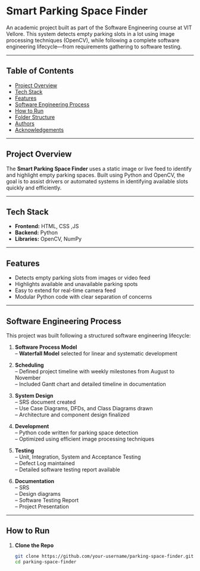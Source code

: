# Smart Parking Space Finder

An academic project built as part of the Software Engineering course at VIT Vellore. This system detects empty parking slots in a lot using image processing techniques (OpenCV), while following a complete software engineering lifecycle—from requirements gathering to software testing.

---

## Table of Contents

- [Project Overview](#-project-overview)
- [Tech Stack](#-tech-stack)
- [Features](#-features)
- [Software Engineering Process](#-software-engineering-process)
- [How to Run](#-how-to-run)
- [Folder Structure](#-folder-structure)
- [Authors](#-authors)
- [Acknowledgements](#-acknowledgements)

---

## Project Overview

The **Smart Parking Space Finder** uses a static image or live feed to identify and highlight empty parking spaces. Built using Python and OpenCV, the goal is to assist drivers or automated systems in identifying available slots quickly and efficiently.

---

## Tech Stack

- **Frontend:** HTML, CSS ,JS
- **Backend:** Python
- **Libraries:** OpenCV, NumPy

---

## Features

- Detects empty parking slots from images or video feed
- Highlights available and unavailable parking spots
- Easy to extend for real-time camera feed
- Modular Python code with clear separation of concerns

---

## Software Engineering Process

This project was built following a structured software engineering lifecycle:

1. **Software Process Model**  
   – **Waterfall Model** selected for linear and systematic development

2. **Scheduling**  
   – Defined project timeline with weekly milestones from August to November  
   – Included Gantt chart and detailed timeline in documentation

3. **System Design**  
   – SRS document created  
   – Use Case Diagrams, DFDs, and Class Diagrams drawn  
   – Architecture and component design finalized

4. **Development**  
   – Python code written for parking space detection  
   – Optimized using efficient image processing techniques

5. **Testing**  
   – Unit, Integration, System and Acceptance Testing  
   – Defect Log maintained  
   – Detailed software testing report available

6. **Documentation**  
   – SRS  
   – Design diagrams  
   – Software Testing Report  
   – Project Presentation  

---

## How to Run

1. **Clone the Repo**
   ```bash
   git clone https://github.com/your-username/parking-space-finder.git
   cd parking-space-finder
